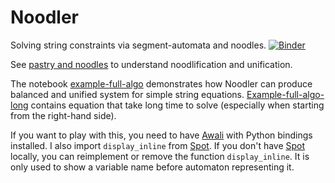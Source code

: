 # Noodler

Solving string constraints via segment-automata and noodles.
[![Binder](https://mybinder.org/badge_logo.svg)](https://mybinder.org/v2/gh/xblahoud/noodler/HEAD?urlpath=lab)

See [pastry and noodles](pastry-and-noodles.ipynb) to understand noodlification and unification.

The notebook [example-full-algo](example-full-algo.ipynb) demonstrates how Noodler can
produce balanced and unified system for simple string equations.
[Example-full-algo-long](example-full-algo-long.ipynb) contains equation that take
long time to solve (especially when starting from the right-hand side).

If you want to play with this, you need to have [Awali](http://vaucanson-project.org/Awali/) with Python bindings installed.  I also import `display_inline` from [Spot](https://spot.lrde.epita.fr/). If you don't have [Spot](https://spot.lrde.epita.fr/) locally, you can reimplement or remove the function `display_inline`. It is only used to show a variable name before automaton representing it.
